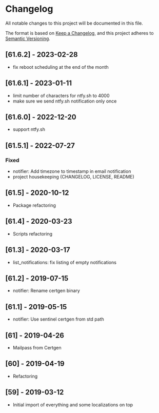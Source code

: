 # Changelog
All notable changes to this project will be documented in this file.

The format is based on [Keep a Changelog](https://keepachangelog.com/en/1.0.0/),
and this project adheres to [Semantic Versioning](https://semver.org/spec/v2.0.0.html).

## [61.6.2] - 2023-02-28
- fix reboot scheduling at the end of the month

## [61.6.1] - 2023-01-11
- limit number of characters for ntfy.sh to 4000
- make sure we send ntfy.sh notification only once

## [61.6.0] - 2022-12-20
- support ntfy.sh

## [61.5.1] - 2022-07-27
### Fixed
- notifier: Add timezone to timestamp in email notification
- project housekeeping (CHANGELOG, LICENSE, README)

## [61.5] - 2020-10-12
- Package refactoring

## [61.4] - 2020-03-23
- Scripts refactoring

## [61.3] - 2020-03-17
- list_notifications: fix listing of empty notifications

## [61.2] - 2019-07-15
- notifier: Rename certgen binary

## [61.1] - 2019-05-15
- notifier: Use sentinel certgen from std path

## [61] - 2019-04-26
- Mailpass from Certgen

## [60] - 2019-04-19
- Refactoring

## [59] - 2019-03-12
- Initial import of everything and some localizations on top
